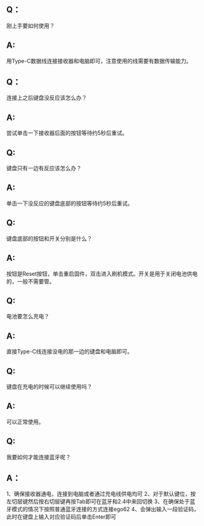 ## Q：
刚上手要如何使用？
## A:
用Type-C数据线连接接收器和电脑即可，注意使用的线需要有数据传输能力。

## Q：
连接上之后键盘没反应该怎么办？
## A:
尝试单击一下接收器后面的按钮等待约5秒后重试。

## Q:
键盘只有一边有反应该怎么办？
## A:
单击一下没反应的键盘底部的按钮等待约5秒后重试。

## Q:
键盘底部的按钮和开关分别是什么？
## A:
按钮是Reset按钮，单击重启固件，双击进入刷机模式。开关是用于关闭电池供电的，一般不需要管。

## Q:
电池要怎么充电？
## A:
直接Type-C线连接没电的那一边的键盘和电脑即可。

## Q:
键盘在充电的时候可以继续使用吗？
## A:
可以正常使用。

## Q:
我要如何才能连接蓝牙呢？
## A：
1、确保接收器通电，连接到电脑或者通过充电线供电均可
2、对于默认键位，按左切层键然后按右切层键再按Tab即可在蓝牙和2.4中来回切换
3、在确保处于蓝牙模式的情况下按照普通蓝牙连接的方式连接ego62
4、会弹出输入一段验证码，此时在键盘上输入对应验证码后单击Enter即可
